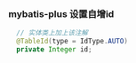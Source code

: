 ### mybatis-plus 设置自增id

```java
  // 实体类上加上该注解
  @TableId(type = IdType.AUTO)
  private Integer id;
```